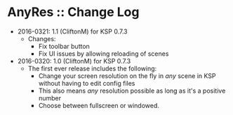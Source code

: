 # AnyRes :: Change Log

* 2016-0321: 1.1 (CliftonM) for KSP 0.7.3
	+ Changes:
		- Fix toolbar button
		- Fix UI issues by allowing reloading of scenes
* 2016-0320: 1.0 (CliftonM) for KSP 0.7.3
	+ The first ever release includes the following:
		- Change your screen resolution on the fly in _any_ scene in KSP without having to edit config files
		- This also means _any_ resolution possible as long as it's a positive number
		- Choose between fullscreen or windowed.
